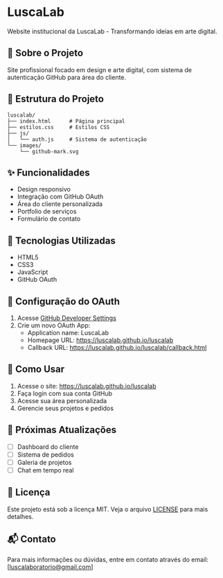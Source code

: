# LuscaLab

Website institucional da LuscaLab - Transformando ideias em arte digital.

## 🎨 Sobre o Projeto
Site profissional focado em design e arte digital, com sistema de autenticação GitHub para área do cliente.

## 📁 Estrutura do Projeto
```
luscalab/
├── index.html      # Página principal
├── estilos.css     # Estilos CSS
├── js/
│   └── auth.js     # Sistema de autenticação
└── images/
    └── github-mark.svg
```

## ✨ Funcionalidades
- Design responsivo
- Integração com GitHub OAuth
- Área do cliente personalizada
- Portfolio de serviços
- Formulário de contato

## 🚀 Tecnologias Utilizadas
- HTML5
- CSS3
- JavaScript
- GitHub OAuth

## 🔧 Configuração do OAuth
1. Acesse [GitHub Developer Settings](https://github.com/settings/developers)
2. Crie um novo OAuth App:
   - Application name: LuscaLab
   - Homepage URL: https://luscalab.github.io/luscalab
   - Callback URL: https://luscalab.github.io/luscalab/callback.html

## 📌 Como Usar
1. Acesse o site: https://luscalab.github.io/luscalab
2. Faça login com sua conta GitHub
3. Acesse sua área personalizada
4. Gerencie seus projetos e pedidos

## 🎯 Próximas Atualizações
- [ ] Dashboard do cliente
- [ ] Sistema de pedidos
- [ ] Galeria de projetos
- [ ] Chat em tempo real

## 📄 Licença
Este projeto está sob a licença MIT. Veja o arquivo [LICENSE](LICENSE) para mais detalhes.

## 📬 Contato
Para mais informações ou dúvidas, entre em contato através do email: [luscalaboratorio@gmail.com]
